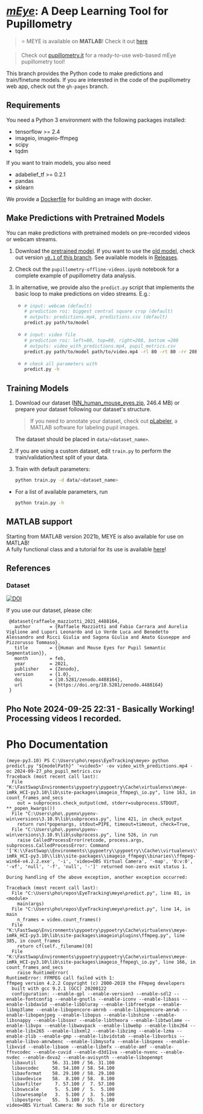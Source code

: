 # [*mEye*](https://www.pupillometry.it): A Deep Learning Tool for Pupillometry

> ⭐ MEYE is available on **MATLAB**! Check it out [here](matlab/README.md)

> Check out [pupillometry.it](https://www.pupillometry.it) for a ready-to-use web-based mEye pupillometry tool!

This branch provides the Python code to make predictions and train/finetune models.
If you are interested in the code of the pupillometry web app, check out the `gh-pages` branch.

## Requirements
You need a Python 3 environment with the following packages installed:

  - tensorflow >= 2.4
  - imageio, imageio-ffmpeg
  - scipy  
  - tqdm

If you want to train models, you also need 

  - adabelief_tf >= 0.2.1
  - pandas
  - sklearn

We provide a [Dockerfile](./Dockerfile) for building an image with docker.

## Make Predictions with Pretrained Models

You can make predictions with pretrained models on pre-recorded videos or webcam streams. 

  1. Download the [pretrained model](https://github.com/fabiocarrara/meye/releases/download/v0.1.1/meye-2022-01-24.h5). If you want to use the [old model](https://github.com/fabiocarrara/meye/releases/download/v0.1/meye-segmentation_i128_s4_c1_f16_g1_a-relu.hdf5), check out version [`v0.1` of this branch](https://github.com/fabiocarrara/meye/tree/v0.1). See available models in [Releases](https://github.com/fabiocarrara/meye/releases).
  2. Check out the `pupillometry-offline-videos.ipynb` notebook for a complete example of pupillometry data analysis.
  3. In alternative, we provide also the `predict.py` script that implements the basic loop to make predictions on video streams. E.g.:

       - ```bash
         # input: webcam (default)
         # prediction roi: biggest central square crop (default)
         # outputs: predictions.mp4, predictions.csv (default)
         predict.py path/to/model
         ```
     
       - ```bash
         # input: video file
         # prediction roi: left=80, top=80, right=208, bottom =208
         # outputs: video_with_predictions.mp4, pupil_metrics.csv
         predict.py path/to/model path/to/video.mp4 -rl 80 -rt 80 -rr 208 -rb 208 -ov video_with_predictions.mp4 -oc pupil_metrics.csv
         ```
       - ```bash
         # check all parameters with
         predict.py -h
         ```
    
## Training Models

  1. Download our dataset ([NN_human_mouse_eyes.zip](https://doi.org/10.5281/zenodo.4488164), 246.4 MB) or prepare your dataset following our dataset's structure.
     > If you need to annotate your dataset, check out [pLabeler](https://github.com/LeonardoLupori/pLabeler), a MATLAB software for labeling pupil images.
     
     The dataset should be placed in `data/<dataset_name>`.
     
  2. If you are using a custom dataset, edit `train.py` to perform the train/validation/test split of your data.
     
  3. Train with default parameters:
     ```bash
     python train.py -d data/<dataset_name>
     ```
     
  - For a list of available parameters, run
    ```bash
    python train.py -h
    ```

## MATLAB support
Starting from MATLAB version 2021b, MEYE is also available for use on MATLAB!  
A fully functional class and a tutorial for its use is available [here](matlab/README.md)!


## References

### Dataset
 [![DOI](https://zenodo.org/badge/DOI/10.5281/zenodo.4488164.svg)](https://doi.org/10.5281/zenodo.4488164)

If you use our dataset, please cite:

     @dataset{raffaele_mazziotti_2021_4488164,
       author       = {Raffaele Mazziotti and Fabio Carrara and Aurelia Viglione and Lupori Leonardo and Lo Verde Luca and Benedetto Alessandro and Ricci Giulia and Sagona Giulia and Amato Giuseppe and Pizzorusso Tommaso},
       title        = {{Human and Mouse Eyes for Pupil Semantic Segmentation}},
       month        = feb,
       year         = 2021,
       publisher    = {Zenodo},
       version      = {1.0},
       doi          = {10.5281/zenodo.4488164},
       url          = {https://doi.org/10.5281/zenodo.4488164}
     }


## Pho Note 2024-09-25 22:31 - Basically Working! Processing videos I recorded.

# Pho Documentation

```
(meye-py3.10) PS C:\Users\pho\repos\EyeTracking\meye> python predict.py "${modelPath}" '<video5>' -ov video_with_predictions.mp4 -oc 2024-09-27_pho_pupil_metrics.csv
Traceback (most recent call last):
  File "K:\FastSwap\Environments\pypoetry\pypoetry\Cache\virtualenvs\meye-imRk_HCI-py3.10\lib\site-packages\imageio_ffmpeg\_io.py", line 163, in count_frames_and_secs
    out = subprocess.check_output(cmd, stderr=subprocess.STDOUT, **_popen_kwargs())
  File "C:\Users\pho\.pyenv\pyenv-win\versions\3.10.9\lib\subprocess.py", line 421, in check_output
    return run(*popenargs, stdout=PIPE, timeout=timeout, check=True,
  File "C:\Users\pho\.pyenv\pyenv-win\versions\3.10.9\lib\subprocess.py", line 526, in run
    raise CalledProcessError(retcode, process.args,
subprocess.CalledProcessError: Command '['K:\\FastSwap\\Environments\\pypoetry\\pypoetry\\Cache\\virtualenvs\\meye-imRk_HCI-py3.10\\lib\\site-packages\\imageio_ffmpeg\\binaries\\ffmpeg-win64-v4.2.2.exe', '-i', 'video=OBS Virtual Camera', '-map', '0:v:0', '-vf', 'null', '-f', 'null', '-']' returned non-zero exit status 1.

During handling of the above exception, another exception occurred:

Traceback (most recent call last):
  File "C:\Users\pho\repos\EyeTracking\meye\predict.py", line 81, in <module>
    main(args)
  File "C:\Users\pho\repos\EyeTracking\meye\predict.py", line 14, in main
    n_frames = video.count_frames()
  File "K:\FastSwap\Environments\pypoetry\pypoetry\Cache\virtualenvs\meye-imRk_HCI-py3.10\lib\site-packages\imageio\plugins\ffmpeg.py", line 385, in count_frames
    return cf(self._filename)[0]
  File "K:\FastSwap\Environments\pypoetry\pypoetry\Cache\virtualenvs\meye-imRk_HCI-py3.10\lib\site-packages\imageio_ffmpeg\_io.py", line 166, in count_frames_and_secs
    raise RuntimeError(
RuntimeError: FFMPEG call failed with 1:
ffmpeg version 4.2.2 Copyright (c) 2000-2019 the FFmpeg developers
  built with gcc 9.2.1 (GCC) 20200122
  configuration: --enable-gpl --enable-version3 --enable-sdl2 --enable-fontconfig --enable-gnutls --enable-iconv --enable-libass --enable-libdav1d --enable-libbluray --enable-libfreetype --enable-libmp3lame --enable-libopencore-amrnb --enable-libopencore-amrwb --enable-libopenjpeg --enable-libopus --enable-libshine --enable-libsnappy --enable-libsoxr --enable-libtheora --enable-libtwolame --enable-libvpx --enable-libwavpack --enable-libwebp --enable-libx264 --enable-libx265 --enable-libxml2 --enable-libzimg --enable-lzma --enable-zlib --enable-gmp --enable-libvidstab --enable-libvorbis --enable-libvo-amrwbenc --enable-libmysofa --enable-libspeex --enable-libxvid --enable-libaom --enable-libmfx --enable-amf --enable-ffnvcodec --enable-cuvid --enable-d3d11va --enable-nvenc --enable-nvdec --enable-dxva2 --enable-avisynth --enable-libopenmpt
  libavutil      56. 31.100 / 56. 31.100
  libavcodec     58. 54.100 / 58. 54.100
  libavformat    58. 29.100 / 58. 29.100
  libavdevice    58.  8.100 / 58.  8.100
  libavfilter     7. 57.100 /  7. 57.100
  libswscale      5.  5.100 /  5.  5.100
  libswresample   3.  5.100 /  3.  5.100
  libpostproc    55.  5.100 / 55.  5.100
video=OBS Virtual Camera: No such file or directory
```
